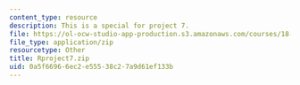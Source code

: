 ```yaml
---
content_type: resource
description: This is a special for project 7.
file: https://ol-ocw-studio-app-production.s3.amazonaws.com/courses/18-443-statistics-for-applications-spring-2015/0a5f66966ec2e55538c27a9d61ef133b_Rproject7.zip
file_type: application/zip
resourcetype: Other
title: Rproject7.zip
uid: 0a5f6696-6ec2-e555-38c2-7a9d61ef133b
---
```

